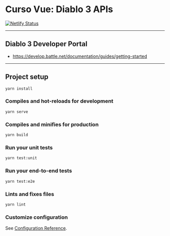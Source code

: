 # Curso Vue: Diablo 3 APIs

[![Netlify Status](https://api.netlify.com/api/v1/badges/9157d0d0-2fb7-42ad-9d89-9ebe7d077f9b/deploy-status)](https://app.netlify.com/sites/diablo3/deploys)

---

## Diablo 3 Developer Portal
- https://develop.battle.net/documentation/guides/getting-started

---

## Project setup
```
yarn install
```

### Compiles and hot-reloads for development
```
yarn serve
```

### Compiles and minifies for production
```
yarn build
```

### Run your unit tests
```
yarn test:unit
```

### Run your end-to-end tests
```
yarn test:e2e
```

### Lints and fixes files
```
yarn lint
```

### Customize configuration
See [Configuration Reference](https://cli.vuejs.org/config/).
